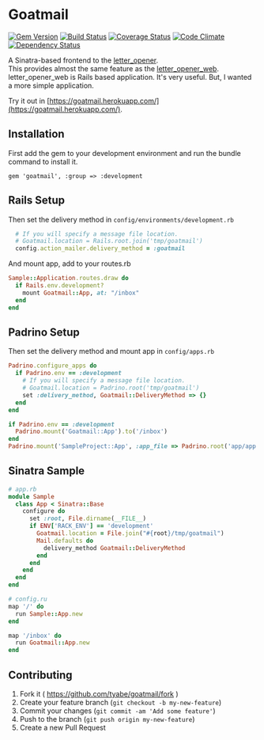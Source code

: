 # Goatmail

[![Gem Version](https://badge.fury.io/rb/goatmail.svg)](http://badge.fury.io/rb/goatmail)
[![Build Status](https://travis-ci.org/tyabe/goatmail.svg)](https://travis-ci.org/tyabe/goatmail)
[![Coverage Status](https://img.shields.io/coveralls/tyabe/goatmail.svg)](https://coveralls.io/r/tyabe/goatmail?branch=master)
[![Code Climate](https://codeclimate.com/github/tyabe/goatmail/badges/gpa.svg)](https://codeclimate.com/github/tyabe/goatmail)
[![Dependency Status](https://gemnasium.com/tyabe/goatmail.svg)](https://gemnasium.com/tyabe/goatmail)

A Sinatra-based frontend to the [letter_opener](https://github.com/ryanb/letter_opener).  
This provides almost the same feature as the [letter_opener_web](https://github.com/fgrehm/letter_opener_web).  
letter_opener_web is Rails based application. It's very useful.
But, I wanted a more simple application.

Try it out in [https://goatmail.herokuapp.com/](https://goatmail.herokuapp.com/).

## Installation

First add the gem to your development environment and run the bundle command to install it.

    gem 'goatmail', :group => :development

## Rails Setup

Then set the delivery method in `config/environments/development.rb`

```ruby
  # If you will specify a message file location.
  # Goatmail.location = Rails.root.join('tmp/goatmail')
  config.action_mailer.delivery_method = :goatmail
```

And mount app, add to your routes.rb

```ruby
Sample::Application.routes.draw do
  if Rails.env.development?
    mount Goatmail::App, at: "/inbox"
  end
end
```

## Padrino Setup

Then set the delivery method and mount app in `config/apps.rb`

```ruby
Padrino.configure_apps do
  if Padrino.env == :development
    # If you will specify a message file location.
    # Goatmail.location = Padrino.root('tmp/goatmail')
    set :delivery_method, Goatmail::DeliveryMethod => {}
  end
end

if Padrino.env == :development
  Padrino.mount('Goatmail::App').to('/inbox')
end
Padrino.mount('SampleProject::App', :app_file => Padrino.root('app/app.rb')).to('/')
```

## Sinatra Sample

```ruby
# app.rb
module Sample
  class App < Sinatra::Base
    configure do
      set :root, File.dirname(__FILE__)
      if ENV['RACK_ENV'] == 'development'
        Goatmail.location = File.join("#{root}/tmp/goatmail")
        Mail.defaults do
          delivery_method Goatmail::DeliveryMethod
        end
      end
    end
  end
end
```

```ruby
# config.ru
map '/' do
  run Sample::App.new
end

map '/inbox' do
  run Goatmail::App.new
end
```

## Contributing

1. Fork it ( https://github.com/tyabe/goatmail/fork )
2. Create your feature branch (`git checkout -b my-new-feature`)
3. Commit your changes (`git commit -am 'Add some feature'`)
4. Push to the branch (`git push origin my-new-feature`)
5. Create a new Pull Request
